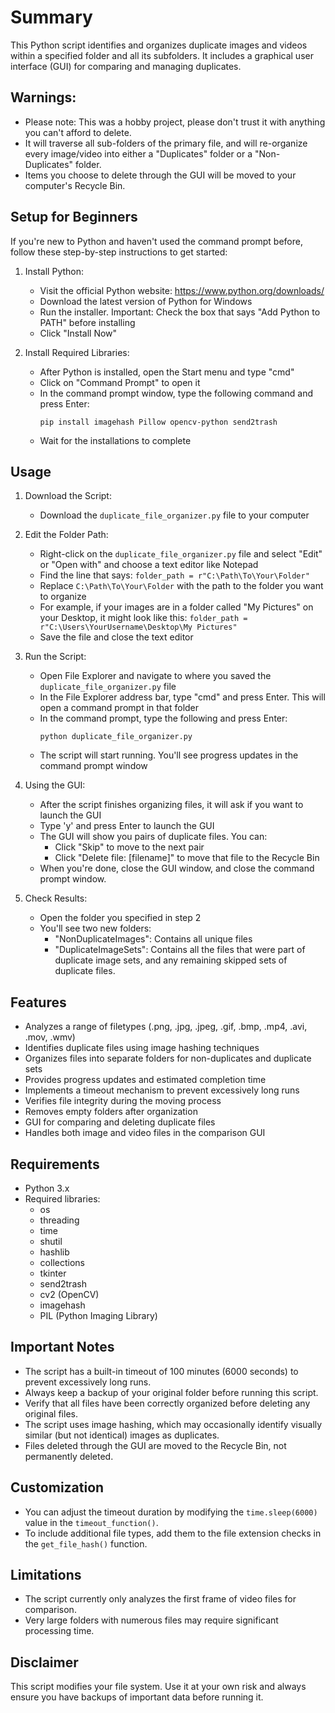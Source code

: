 # Summary

This Python script identifies and organizes duplicate images and videos within a specified folder and all its subfolders. It includes a graphical user interface (GUI) for comparing and managing duplicates.

## Warnings: 
- Please note: This was a hobby project, please don't trust it with anything you can't afford to delete.
- It will traverse all sub-folders of the primary file, and will re-organize every image/video into either a "Duplicates" folder or a "Non-Duplicates" folder.
- Items you choose to delete through the GUI will be moved to your computer's Recycle Bin.

## Setup for Beginners

If you're new to Python and haven't used the command prompt before, follow these step-by-step instructions to get started:

1. Install Python:
   - Visit the official Python website: https://www.python.org/downloads/
   - Download the latest version of Python for Windows
   - Run the installer. Important: Check the box that says "Add Python to PATH" before installing
   - Click "Install Now"

2. Install Required Libraries:
   - After Python is installed, open the Start menu and type "cmd"
   - Click on "Command Prompt" to open it
   - In the command prompt window, type the following command and press Enter:
     ```
     pip install imagehash Pillow opencv-python send2trash
     ```
   - Wait for the installations to complete

## Usage

1. Download the Script:
   - Download the `duplicate_file_organizer.py` file to your computer

2. Edit the Folder Path:
   - Right-click on the `duplicate_file_organizer.py` file and select "Edit" or "Open with" and choose a text editor like Notepad
   - Find the line that says: `folder_path = r"C:\Path\To\Your\Folder"`
   - Replace `C:\Path\To\Your\Folder` with the path to the folder you want to organize
   - For example, if your images are in a folder called "My Pictures" on your Desktop, it might look like this:
     `folder_path = r"C:\Users\YourUsername\Desktop\My Pictures"`
   - Save the file and close the text editor

3. Run the Script:
   - Open File Explorer and navigate to where you saved the `duplicate_file_organizer.py` file
   - In the File Explorer address bar, type "cmd" and press Enter. This will open a command prompt in that folder
   - In the command prompt, type the following and press Enter:
     ```
     python duplicate_file_organizer.py
     ```
   - The script will start running. You'll see progress updates in the command prompt window

4. Using the GUI:
   - After the script finishes organizing files, it will ask if you want to launch the GUI
   - Type 'y' and press Enter to launch the GUI
   - The GUI will show you pairs of duplicate files. You can:
     - Click "Skip" to move to the next pair
     - Click "Delete file: [filename]" to move that file to the Recycle Bin
   - When you're done, close the GUI window, and close the command prompt window.

5. Check Results:
   - Open the folder you specified in step 2
   - You'll see two new folders:
     - "NonDuplicateImages": Contains all unique files
     - "DuplicateImageSets": Contains all the files that were part of duplicate image sets, and any remaining skipped sets of duplicate files.

## Features
- Analyzes a range of filetypes (.png, .jpg, .jpeg, .gif, .bmp, .mp4, .avi, .mov, .wmv)
- Identifies duplicate files using image hashing techniques
- Organizes files into separate folders for non-duplicates and duplicate sets
- Provides progress updates and estimated completion time
- Implements a timeout mechanism to prevent excessively long runs
- Verifies file integrity during the moving process
- Removes empty folders after organization
- GUI for comparing and deleting duplicate files
- Handles both image and video files in the comparison GUI

## Requirements
- Python 3.x
- Required libraries: 
  - os
  - threading
  - time
  - shutil
  - hashlib
  - collections
  - tkinter
  - send2trash
  - cv2 (OpenCV)
  - imagehash
  - PIL (Python Imaging Library)

## Important Notes
- The script has a built-in timeout of 100 minutes (6000 seconds) to prevent excessively long runs.
- Always keep a backup of your original folder before running this script.
- Verify that all files have been correctly organized before deleting any original files.
- The script uses image hashing, which may occasionally identify visually similar (but not identical) images as duplicates.
- Files deleted through the GUI are moved to the Recycle Bin, not permanently deleted.

## Customization
- You can adjust the timeout duration by modifying the `time.sleep(6000)` value in the `timeout_function()`.
- To include additional file types, add them to the file extension checks in the `get_file_hash()` function.

## Limitations
- The script currently only analyzes the first frame of video files for comparison.
- Very large folders with numerous files may require significant processing time.

## Disclaimer
This script modifies your file system. Use it at your own risk and always ensure you have backups of important data before running it.
